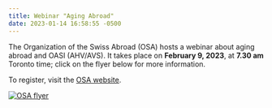 ```yaml
---
title: Webinar "Aging Abroad"
date: 2023-01-14 16:58:55 -0500
---
```


The Organization of the Swiss Abroad (OSA) hosts a webinar about aging abroad
and OASI (AHV/AVS). It takes place on **February 9, 2023**, at **7.30 am**
Toronto time; click on the flyer below for more information.

To register, visit the [OSA website][osa].

[![OSA flyer][flyerth]][flyer]

[osa]: <https://www.swisscommunity.org/en/angebote-events/webinare/webinar-on-the-topics-of-aging-abroad-and-oasi>
[flyerth]: <{% link /assets/images/2023-01-14-osa-webinar.jpg %}>
[flyer]: <{% link /assets/pdf/2023-01-14-osa-flyer.pdf %}>

